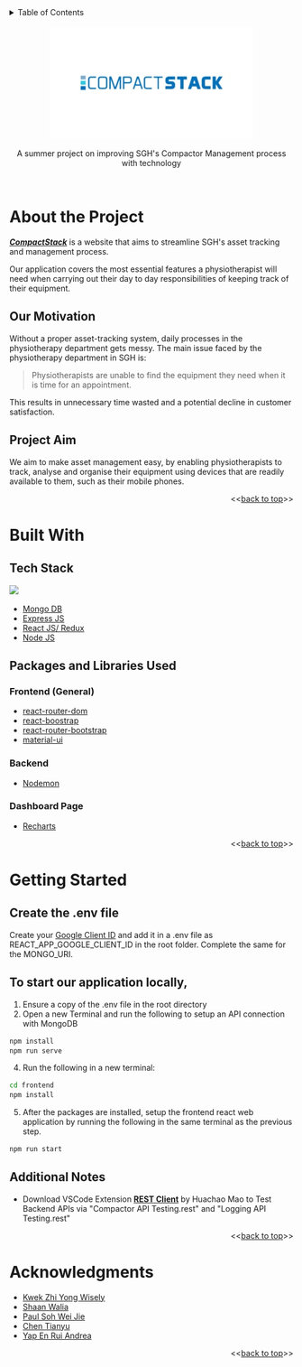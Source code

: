<!-- TABLE OF CONTENTS -->
<details id="contents" >
  <summary>Table of Contents</summary>
  <ol>
    <li>
      <a href="#about-the-project">About The Project</a>
      <ul>
        <li><a href="#our-motivation">Our Motivation</a></li>
        <li><a href="#project-aim">Project Aim</a></li>
      </ul>
    </li>
    <li>
      <a href="#built-with">Built With</a>
      <ul>
        <li><a href="#tech-stack">Tech Stack</a></li>
        <li><a href="#packages-and-libraries-used">Packages Used</a></li>
      </ul>
    </li>
    <li>
      <a href="#getting-started">Getting Started</a>
      <ul>
        <li><a href="#create-the-.env-file">Prerequisites</a></li>
	    <li><a href="#to-start-our-application-locally">Start our App locally</a></li>
        <li><a href="#additional-notes">Additional Notes</a></li>
      </ul>
    </li>
    <li><a href="#acknowledgments">Acknowledgments</a></li>
  </ol>
</details>

<!-- PROJECT LOGO -->
<br />
<div align="center">
  <img src="images/compact_stack.jpg" alt="Logo">

  <p align="center">
    A summer project on improving SGH's Compactor Management process with technology
  </p>
</div>

<br>

# About the Project
[*__CompactStack__*](https://sgh-compactor-manager-system.herokuapp.com/) is a website that aims to streamline SGH's asset tracking and management process.



Our application covers the most essential features a physiotherapist will need when carrying out their day to day responsibilities of keeping track of their equipment.


## Our Motivation
Without a proper asset-tracking system, daily processes in the physiotherapy department gets messy. The main issue faced by the physiotherapy department in SGH is:

> Physiotherapists are unable to find the equipment they need when it is time for an appointment.

This results in unnecessary time wasted and a potential decline in customer satisfaction.

## Project Aim 
We aim to make asset management easy, by enabling physiotherapists to track, analyse and organise their equipment using devices that are readily available to them, such as their mobile phones.

<p align="right"><<<a href="#contents">back to top</a>>></p>

# Built With

## Tech Stack
<img src="https://miro.medium.com/max/1400/0*GKIyAWHbKbANm7d9.png" width="150">

* [Mongo DB](https://www.mongodb.com/docs/)
* [Express JS](https://expressjs.com/)
* [React JS/ Redux](https://reactjs.org/)
* [Node JS](https://nodejs.org/en/docs/)

## Packages and Libraries Used
### Frontend (General)
* [react-router-dom](https://v5.reactrouter.com/web/guides/quick-start)
* [react-boostrap](https://react-bootstrap.github.io/components/navbar/)
* [react-router-bootstrap](https://github.com/react-bootstrap/react-router-bootstrap)
* [material-ui](https://mui.com/material-ui/getting-started/overview/)

### Backend
* [Nodemon](https://www.npmjs.com/package/nodemon)

### Dashboard Page 
* [Recharts](https://recharts.org/en-US/guide)

<p align="right"><<<a href="#contents">back to top</a>>></p>

# Getting Started
## Create the .env file
Create your [Google Client ID](https://youtu.be/75aTZq-qoZk?t=376) and add it in a .env file as REACT_APP_GOOGLE_CLIENT_ID in the root folder. Complete the same for the MONGO_URI.
## To start our application locally,
1. Ensure a copy of the .env file in the root directory
1. Open a new Terminal and run the following to setup an API connection with MongoDB

```bash
npm install
npm run serve
```

4. Run the following in a new terminal:
```bash
cd frontend
npm install
```
5. After the packages are installed, setup the frontend react web application by running the following in the same terminal as the previous step.
```bash
npm run start
```

## Additional Notes
* Download VSCode Extension [__REST Client__](https://marketplace.visualstudio.com/items?itemName=humao.rest-client) by Huachao Mao to Test Backend APIs via "Compactor API Testing.rest" and "Logging API Testing.rest"

<p align="right"><<<a href="#contents">back to top</a>>></p>

<!-- ACKNOWLEDGMENTS -->
# Acknowledgments

* [Kwek Zhi Yong Wisely](https://github.com/WiselyKwek)
* [Shaan Walia](https://github.com/mxixqc)
* [Paul Soh Wei Jie](https://github.com/blazefire710)
* [Chen Tianyu](https://github.com/tame12)
* [Yap En Rui Andrea](https://github.com/andreayup)

<p align="right"><<<a href="#contents">back to top</a>>></p>
